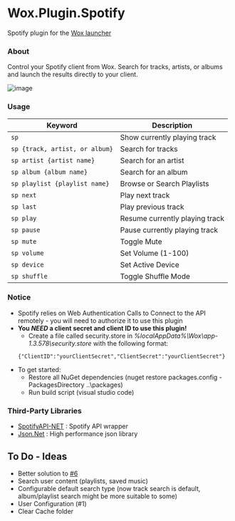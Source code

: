 Wox.Plugin.Spotify
==================

Spotify plugin for the [Wox launcher](https://github.com/Wox-launcher/Wox)

### About

Control your Spotify client from Wox. Search for tracks, artists, or albums and launch the results directly to your client.

![image](http://i.imgur.com/AfUkPvd.gif)

### Usage
| Keyword                            | Description                   |
| ---------------------------------- | ----------------------------- |
| `` sp ``                           | Show currently playing track  |
| `` sp {track, artist, or album} `` | Search for tracks             |
| `` sp artist {artist name} ``      | Search for an artist          |
| `` sp album {album name} ``        | Search for an album           |
| `` sp playlist {playlist name} ``  | Browse or Search Playlists    |
| `` sp next ``                      | Play next track               |
| `` sp last ``                      | Play previous track           |
| `` sp play ``                      | Resume currently playing track|
| `` sp pause ``                     | Pause currently playing track |
| `` sp mute ``                      | Toggle Mute                   |
| `` sp volume ``                    | Set Volume (1-100)            |
| `` sp device ``                    | Set Active Device             |
| `` sp shuffle ``                   | Toggle Shuffle Mode           |

### Notice
- Spotify relies on Web Authentication Calls to Connect to the API remotely - you will need to authorize it to use this plugin
- **You _NEED_ a client secret and client ID to use this plugin!**
    - Create a file called security.store in _%localAppData%\Wox\app-1.3.578\security.store_ with the following format:
    ```
    {"ClientID":"yourClientSecret","ClientSecret":"yourClientSecret"}
    ```
- To get started:
    - Restore all NuGet dependencies (nuget restore packages.config -PackagesDirectory ..\packages)
    - Run build script (visual studio code)

### Third-Party Libraries

- [SpotifyAPI-NET](https://github.com/JohnnyCrazy/SpotifyAPI-NET) : Spotify API wrapper
- [Json.Net](https://github.com/JamesNK/Newtonsoft.Json) : High performance json library

## To Do - Ideas

- Better solution to [#6](https://github.com/JohnTheGr8/Wox.Plugin.Spotify/issues/6)
- Search user content (playlists, saved music)
- Configurable default search type (now track search is default, album/playlist search might be more suitable to some)
- User Configuration (#1)
- Clear Cache folder
